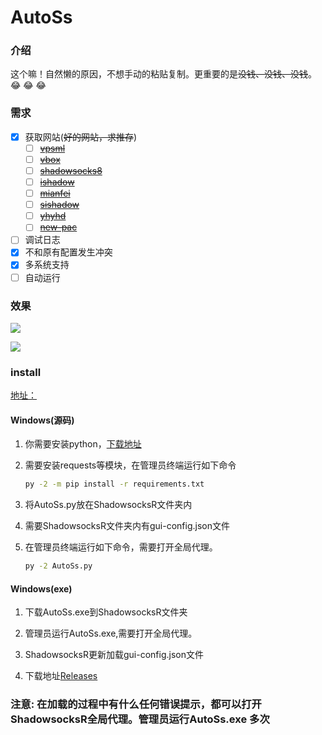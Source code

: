 # AutoSs
### 介绍

这个嘛！自然懒的原因，不想手动的粘贴复制。更重要的是~~没钱、没钱、没钱~~。:joy: :joy: :joy:

### 需求

- [x] 获取网站(~~好的网站，求推存~~)
    - [ ] [~~vpsml~~](http://ss.vpsml.site/)
    - [ ] [~~vbox~~](https://www.vbox.co/)
    - [ ] [~~shadowsocks8~~](http://free.shadowsocks8.cc/)
    - [ ] [~~ishadow~~](https://ishadow.info/)
    - [ ] [~~mianfei~~](http://www.shadowsocks.asia/mianfei/10.html)
    - [ ] [~~sishadow~~](http://ishadow.info/)
    - [ ] [~~yhyhd~~](https://xsjs.yhyhd.org/free-ss/)
    - [ ] [~~new-pac~~](https://github.com/Alvin9999/new-pac/wiki/ss%E5%85%8D%E8%B4%B9%E8%B4%A6%E5%8F%B7)
- [ ] 调试日志
- [x] 不和原有配置发生冲突
- [x] 多系统支持
- [ ] 自动运行

### 效果
![](./img/getSs_img.jpg)

![](./img/Ss_img.jpg)

### install
[地址：](https://softs.fun/?dir=%E7%A7%91%E5%AD%A6%E4%B8%8A%E7%BD%91/PC/Shadowsocks/Windows)

#### Windows(源码)

1. 你需要安装python，[下载地址](https://www.python.org/)

2. 需要安装requests等模块，在管理员终端运行如下命令

   ```cmd
   py -2 -m pip install -r requirements.txt
   ```

3. 将AutoSs.py放在ShadowsocksR文件夹内

4. 需要ShadowsocksR文件夹内有gui-config.json文件

5. 在管理员终端运行如下命令，需要打开全局代理。
    ```cmd
    py -2 AutoSs.py
    ```

#### Windows(exe)

1. 下载AutoSs.exe到ShadowsocksR文件夹

2. 管理员运行AutoSs.exe,需要打开全局代理。

3. ShadowsocksR更新加载gui-config.json文件

4. 下载地址[Releases](https://github.com/luxux/spider/releases)

### 注意: 在加载的过程中有什么任何错误提示，都可以打开ShadowsocksR全局代理。管理员运行AutoSs.exe **多次**
